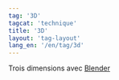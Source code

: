 ```yaml
---
tag: '3D'
tagcat: 'technique'
title: '3D'
layout: 'tag-layout'
lang_en: '/en/tag/3d'
---
```


Trois dimensions avec [Blender](http://www.blender.org/)
